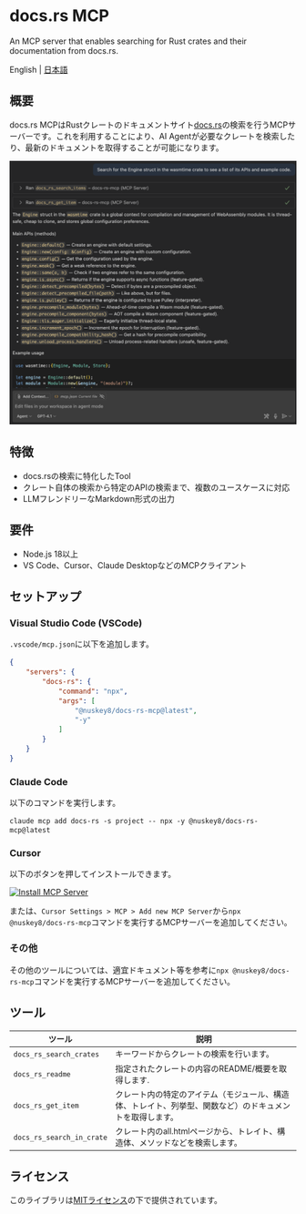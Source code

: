 # docs.rs MCP
An MCP server that enables searching for Rust crates and their documentation from docs.rs.

English | [日本語](./README_JA.md)

## 概要

docs.rs MCPはRustクレートのドキュメントサイト[docs.rs](https://docs.rs)の検索を行うMCPサーバーです。これを利用することにより、AI Agentが必要なクレートを検索したり、最新のドキュメントを取得することが可能になります。

![](./docs/images/img-chat.png)

## 特徴

* docs.rsの検索に特化したTool
* クレート自体の検索から特定のAPIの検索まで、複数のユースケースに対応
* LLMフレンドリーなMarkdown形式の出力

## 要件

* Node.js 18以上
* VS Code、Cursor、Claude DesktopなどのMCPクライアント

## セットアップ

### Visual Studio Code (VSCode)

`.vscode/mcp.json`に以下を追加します。

```json
{
    "servers": {
        "docs-rs": {
            "command": "npx",
            "args": [
                "@nuskey8/docs-rs-mcp@latest",
                "-y"
            ]
        }
    }
}
```

### Claude Code

以下のコマンドを実行します。

```text
claude mcp add docs-rs -s project -- npx -y @nuskey8/docs-rs-mcp@latest
```

### Cursor

以下のボタンを押してインストールできます。

[![Install MCP Server](https://cursor.com/deeplink/mcp-install-dark.svg)](https://cursor.com/install-mcp?name=docs-rs&config=JTdCJTIyY29tbWFuZCUyMiUzQSUyMm5weCUyMCU0MG51c2tleTglMkZkb2NzLXJzLW1jcCU0MGxhdGVzdCUyMiU3RA%3D%3D)

または、`Cursor Settings > MCP > Add new MCP Server`から`npx @nuskey8/docs-rs-mcp`コマンドを実行するMCPサーバーを追加してください。

### その他

その他のツールについては、適宜ドキュメント等を参考に`npx @nuskey8/docs-rs-mcp`コマンドを実行するMCPサーバーを追加してください。

## ツール

| ツール                    | 説明                                                                                                     |
| ------------------------- | -------------------------------------------------------------------------------------------------------- |
| `docs_rs_search_crates`   | キーワードからクレートの検索を行います。                                                                 |
| `docs_rs_readme`          | 指定されたクレートの内容のREADME/概要を取得します.                                                       |
| `docs_rs_get_item`        | クレート内の特定のアイテム（モジュール、構造体、トレイト、列挙型、関数など）のドキュメントを取得します。 |
| `docs_rs_search_in_crate` | クレート内のall.htmlページから、トレイト、構造体、メソッドなどを検索します。                             |

## ライセンス

このライブラリは[MITライセンス](./LICENSE)の下で提供されています。